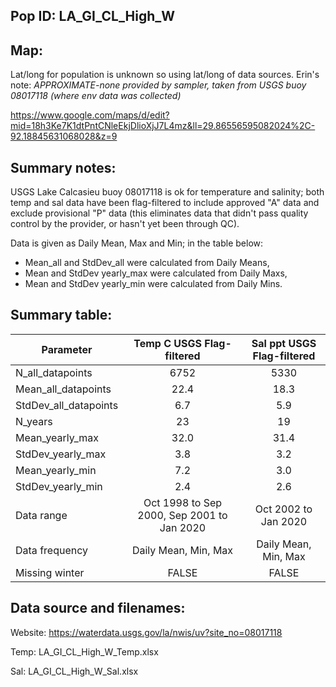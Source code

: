 ## Pop ID: LA_GI_CL_High_W

## Map: 

Lat/long for population is unknown so using lat/long of data sources. Erin's note: *APPROXIMATE-none provided by sampler, taken from USGS buoy 08017118 (where env data was collected)*

https://www.google.com/maps/d/edit?mid=18h3Ke7K1dtPntCNleEkjDlioXjJ7L4mz&ll=29.86556595082024%2C-92.18845631068028&z=9

## Summary notes:

USGS Lake Calcasieu buoy 08017118 is ok for temperature and salinity; both temp and sal data have been flag-filtered to include approved "A" data and exclude provisional "P" data (this eliminates data that didn't pass quality control by the provider, or hasn't yet been through QC).

Data is given as Daily Mean, Max and Min; in the table below:
- Mean_all and StdDev_all were calculated from Daily Means, 
- Mean and StdDev yearly_max were calculated from Daily Maxs,
- Mean and StdDev yearly_min were calculated from Daily Mins.

## Summary table:

| Parameter             | Temp C USGS Flag-filtered | Sal ppt USGS Flag-filtered |
| ----------------------| :-----------------------: | :------------------------: |
| N_all_datapoints      |         6752              |          5330              |
| Mean_all_datapoints   |          22.4             |          18.3              |
| StdDev_all_datapoints |          6.7              |          5.9               |
| N_years               |            23             |           19               |
| Mean_yearly_max       |            32.0           |           31.4             |
| StdDev_yearly_max     |             3.8           |            3.2             |
| Mean_yearly_min       |              7.2          |           3.0              |
| StdDev_yearly_min     |           2.4             |             2.6           |
| Data range            |Oct 1998 to Sep 2000, Sep 2001 to Jan 2020|Oct 2002 to Jan 2020|
| Data frequency        | Daily Mean, Min, Max      | Daily Mean, Min, Max       |
| Missing winter        |  FALSE                    |     FALSE                  |

## Data source and filenames:

Website: https://waterdata.usgs.gov/la/nwis/uv?site_no=08017118

Temp: LA_GI_CL_High_W_Temp.xlsx

Sal: LA_GI_CL_High_W_Sal.xlsx
